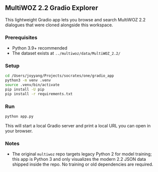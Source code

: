 ## MultiWOZ 2.2 Gradio Explorer

This lightweight Gradio app lets you browse and search MultiWOZ 2.2 dialogues that were cloned alongside this workspace.

### Prerequisites

- Python 3.9+ recommended
- The dataset exists at `../multiwoz/data/MultiWOZ_2.2/`

### Setup

```bash
cd /Users/joyyang/Projects/socrates/one/gradio_app
python3 -m venv .venv
source .venv/bin/activate
pip install -U pip
pip install -r requirements.txt
```

### Run

```bash
python app.py
```

This will start a local Gradio server and print a local URL you can open in your browser.

### Notes

- The original `multiwoz` repo targets legacy Python 2 for model training; this app is Python 3 and only visualizes the modern 2.2 JSON data shipped inside the repo. No training or old dependencies are required.


